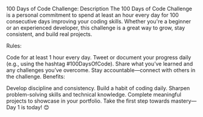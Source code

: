 100 Days of Code Challenge: Description
The 100 Days of Code Challenge is a personal commitment to spend at least an hour every day for 100 consecutive days improving your coding skills. Whether you're a beginner or an experienced developer, this challenge is a great way to grow, stay consistent, and build real projects.

Rules:

Code for at least 1 hour every day.
Tweet or document your progress daily (e.g., using the hashtag #100DaysOfCode).
Share what you’ve learned and any challenges you’ve overcome.
Stay accountable—connect with others in the challenge.
Benefits:

Develop discipline and consistency.
Build a habit of coding daily.
Sharpen problem-solving skills and technical knowledge.
Complete meaningful projects to showcase in your portfolio.
Take the first step towards mastery—Day 1 is today! 😊
